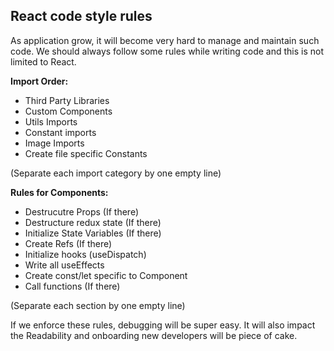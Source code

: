 

## React code style rules
As application grow, it will become very hard to manage and maintain such code. We should always follow some rules while writing code and this is not limited to React.

**Import Order:**
- Third Party Libraries
- Custom Components
- Utils Imports
- Constant imports
- Image Imports
- Create file specific Constants

(Separate each import category by one empty line)

**Rules for Components:**
- Destrucutre Props (If there)
- Destructure redux state (If there)
- Initialize State Variables (If there)
- Create Refs (If there)
- Initialize hooks (useDispatch)
- Write all useEffects
- Create const/let specific to Component
- Call functions (If there)

(Separate each section by one empty line)

If we enforce these rules, debugging will be super easy. It will also impact the Readability and onboarding new developers will be piece of cake.

